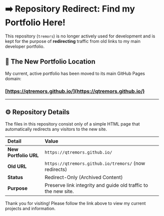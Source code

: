 # ➡️ Repository Redirect: Find my Portfolio Here\!

This repository (`tremors`) is no longer actively used for development and is kept for the purpose of **redirecting** traffic from old links to my main developer portfolio.

## 🔗 The New Portfolio Location

My current, active portfolio has been moved to its main GitHub Pages domain:

### **[https://qtremors.github.io/](https://qtremors.github.io/)**

-----

## ⚙️ Repository Details

The files in this repository consist only of a simple HTML page that automatically redirects any visitors to the new site.

| Detail | Value |
| :--- | :--- |
| **New Portfolio URL** | `https://qtremors.github.io/` |
| **Old URL** | `https://qtremors.github.io/tremors/` (now redirects) |
| **Status** | Redirect-Only (Archived Content) |
| **Purpose** | Preserve link integrity and guide old traffic to the new site. |

Thank you for visiting\! Please follow the link above to view my current projects and information.